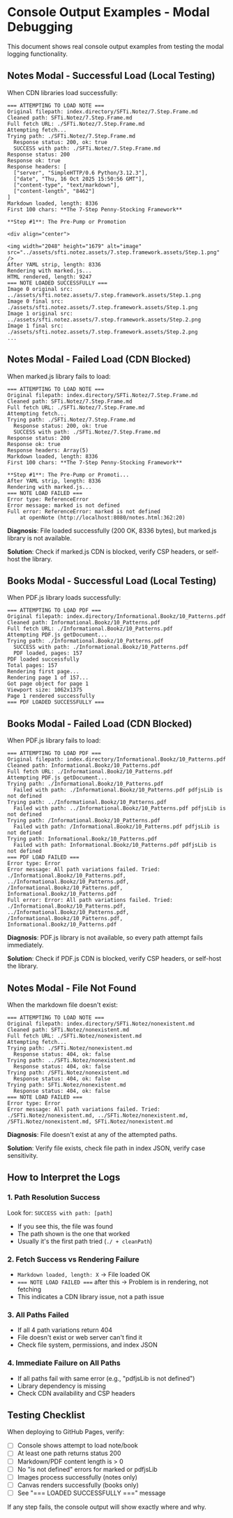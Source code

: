 # Console Output Examples - Modal Debugging

This document shows real console output examples from testing the modal logging functionality.

## Notes Modal - Successful Load (Local Testing)

When CDN libraries load successfully:

```
=== ATTEMPTING TO LOAD NOTE ===
Original filepath: index.directory/SFTi.Notez/7.Step.Frame.md
Cleaned path: SFTi.Notez/7.Step.Frame.md
Full fetch URL: ./SFTi.Notez/7.Step.Frame.md
Attempting fetch...
Trying path: ./SFTi.Notez/7.Step.Frame.md
  Response status: 200, ok: true
  SUCCESS with path: ./SFTi.Notez/7.Step.Frame.md
Response status: 200
Response ok: true
Response headers: [
  ["server", "SimpleHTTP/0.6 Python/3.12.3"],
  ["date", "Thu, 16 Oct 2025 15:50:56 GMT"],
  ["content-type", "text/markdown"],
  ["content-length", "8462"]
]
Markdown loaded, length: 8336
First 100 chars: **The 7-Step Penny-Stocking Framework**

**Step #1**: The Pre-Pump or Promotion

<div align="center">

<img width="2048" height="1679" alt="image" src="../assets/sfti.notez.assets/7.step.framework.assets/Step.1.png" />
After YAML strip, length: 8336
Rendering with marked.js...
HTML rendered, length: 9247
=== NOTE LOADED SUCCESSFULLY ===
Image 0 original src: ../assets/sfti.notez.assets/7.step.framework.assets/Step.1.png
Image 0 final src: ./assets/sfti.notez.assets/7.step.framework.assets/Step.1.png
Image 1 original src: ../assets/sfti.notez.assets/7.step.framework.assets/Step.2.png
Image 1 final src: ./assets/sfti.notez.assets/7.step.framework.assets/Step.2.png
...
```

## Notes Modal - Failed Load (CDN Blocked)

When marked.js library fails to load:

```
=== ATTEMPTING TO LOAD NOTE ===
Original filepath: index.directory/SFTi.Notez/7.Step.Frame.md
Cleaned path: SFTi.Notez/7.Step.Frame.md
Full fetch URL: ./SFTi.Notez/7.Step.Frame.md
Attempting fetch...
Trying path: ./SFTi.Notez/7.Step.Frame.md
  Response status: 200, ok: true
  SUCCESS with path: ./SFTi.Notez/7.Step.Frame.md
Response status: 200
Response ok: true
Response headers: Array(5)
Markdown loaded, length: 8336
First 100 chars: **The 7-Step Penny-Stocking Framework**

**Step #1**: The Pre-Pump or Promoti...
After YAML strip, length: 8336
Rendering with marked.js...
=== NOTE LOAD FAILED ===
Error type: ReferenceError
Error message: marked is not defined
Full error: ReferenceError: marked is not defined
    at openNote (http://localhost:8080/notes.html:362:20)
```

**Diagnosis**: File loaded successfully (200 OK, 8336 bytes), but marked.js library is not available.

**Solution**: Check if marked.js CDN is blocked, verify CSP headers, or self-host the library.

## Books Modal - Successful Load (Local Testing)

When PDF.js library loads successfully:

```
=== ATTEMPTING TO LOAD PDF ===
Original filepath: index.directory/Informational.Bookz/10_Patterns.pdf
Cleaned path: Informational.Bookz/10_Patterns.pdf
Full fetch URL: ./Informational.Bookz/10_Patterns.pdf
Attempting PDF.js getDocument...
Trying path: ./Informational.Bookz/10_Patterns.pdf
  SUCCESS with path: ./Informational.Bookz/10_Patterns.pdf
  PDF loaded, pages: 157
PDF loaded successfully
Total pages: 157
Rendering first page...
Rendering page 1 of 157...
Got page object for page 1
Viewport size: 1062x1375
Page 1 rendered successfully
=== PDF LOADED SUCCESSFULLY ===
```

## Books Modal - Failed Load (CDN Blocked)

When PDF.js library fails to load:

```
=== ATTEMPTING TO LOAD PDF ===
Original filepath: index.directory/Informational.Bookz/10_Patterns.pdf
Cleaned path: Informational.Bookz/10_Patterns.pdf
Full fetch URL: ./Informational.Bookz/10_Patterns.pdf
Attempting PDF.js getDocument...
Trying path: ./Informational.Bookz/10_Patterns.pdf
  Failed with path: ./Informational.Bookz/10_Patterns.pdf pdfjsLib is not defined
Trying path: ../Informational.Bookz/10_Patterns.pdf
  Failed with path: ../Informational.Bookz/10_Patterns.pdf pdfjsLib is not defined
Trying path: /Informational.Bookz/10_Patterns.pdf
  Failed with path: /Informational.Bookz/10_Patterns.pdf pdfjsLib is not defined
Trying path: Informational.Bookz/10_Patterns.pdf
  Failed with path: Informational.Bookz/10_Patterns.pdf pdfjsLib is not defined
=== PDF LOAD FAILED ===
Error type: Error
Error message: All path variations failed. Tried: ./Informational.Bookz/10_Patterns.pdf, ../Informational.Bookz/10_Patterns.pdf, /Informational.Bookz/10_Patterns.pdf, Informational.Bookz/10_Patterns.pdf
Full error: Error: All path variations failed. Tried: ./Informational.Bookz/10_Patterns.pdf, ../Informational.Bookz/10_Patterns.pdf, /Informational.Bookz/10_Patterns.pdf, Informational.Bookz/10_Patterns.pdf
```

**Diagnosis**: PDF.js library is not available, so every path attempt fails immediately.

**Solution**: Check if PDF.js CDN is blocked, verify CSP headers, or self-host the library.

## Notes Modal - File Not Found

When the markdown file doesn't exist:

```
=== ATTEMPTING TO LOAD NOTE ===
Original filepath: index.directory/SFTi.Notez/nonexistent.md
Cleaned path: SFTi.Notez/nonexistent.md
Full fetch URL: ./SFTi.Notez/nonexistent.md
Attempting fetch...
Trying path: ./SFTi.Notez/nonexistent.md
  Response status: 404, ok: false
Trying path: ../SFTi.Notez/nonexistent.md
  Response status: 404, ok: false
Trying path: /SFTi.Notez/nonexistent.md
  Response status: 404, ok: false
Trying path: SFTi.Notez/nonexistent.md
  Response status: 404, ok: false
=== NOTE LOAD FAILED ===
Error type: Error
Error message: All path variations failed. Tried: ./SFTi.Notez/nonexistent.md, ../SFTi.Notez/nonexistent.md, /SFTi.Notez/nonexistent.md, SFTi.Notez/nonexistent.md
```

**Diagnosis**: File doesn't exist at any of the attempted paths.

**Solution**: Verify file exists, check file path in index JSON, verify case sensitivity.

## How to Interpret the Logs

### 1. **Path Resolution Success**
Look for: `SUCCESS with path: [path]`
- If you see this, the file was found
- The path shown is the one that worked
- Usually it's the first path tried (`./ + cleanPath`)

### 2. **Fetch Success vs Rendering Failure**
- `Markdown loaded, length: X` → File loaded OK
- `=== NOTE LOAD FAILED ===` after this → Problem is in rendering, not fetching
- This indicates a CDN library issue, not a path issue

### 3. **All Paths Failed**
- If all 4 path variations return 404
- File doesn't exist or web server can't find it
- Check file system, permissions, and index JSON

### 4. **Immediate Failure on All Paths**
- If all paths fail with same error (e.g., "pdfjsLib is not defined")
- Library dependency is missing
- Check CDN availability and CSP headers

## Testing Checklist

When deploying to GitHub Pages, verify:

- [ ] Console shows attempt to load note/book
- [ ] At least one path returns status 200
- [ ] Markdown/PDF content length is > 0
- [ ] No "is not defined" errors for marked or pdfjsLib
- [ ] Images process successfully (notes only)
- [ ] Canvas renders successfully (books only)
- [ ] See "=== LOADED SUCCESSFULLY ===" message

If any step fails, the console output will show exactly where and why.
